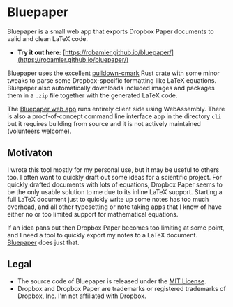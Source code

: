 # Bluepaper

Bluepaper is a small web app that exports Dropbox Paper documents to valid and clean LaTeX code.

- **Try it out here:** [https://robamler.github.io/bluepaper/](https://robamler.github.io/bluepaper/)

Bluepaper uses the excellent [pulldown-cmark](https://crates.io/crates/pulldown-cmark) Rust crate with some minor tweaks to parse some Dropbox-specific formatting like LaTeX equations.
Bluepaper also automatically downloads included images and packages them in a `.zip` file together with the generated LaTeX code.

The [Bluepaper web app](https://robamler.github.io/bluepaper/) runs entirely client side using WebAssembly.
There is also a proof-of-concept command line interface app in the directory `cli` but it requires building from source and it is not actively maintained (volunteers welcome).


## Motivaton

I wrote this tool mostly for my personal use, but it may be useful to others too.
I often want to quickly draft out some ideas for a scientific project.
For quickly drafted documents with lots of equations, Dropbox Paper seems to be the only usable solution to me due to its inline LaTeX support.
Starting a full LaTeX document just to quickly write up some notes has too much overhead, and all other typesetting or note taking apps that I know of have either no or too limited support for mathematical equations.

If an idea pans out then Dropbox Paper becomes too limiting at some point, and I need a tool to quickly export my notes to a LaTeX document.
[Bluepaper](https://robamler.github.io/bluepaper/) does just that.


## Legal

- The source code of Bluepaper is released under the [MIT License](LICENSE).
- Dropbox and Dropbox Paper are trademarks or registered trademarks of Dropbox, Inc.
  I'm not affiliated with Dropbox.

